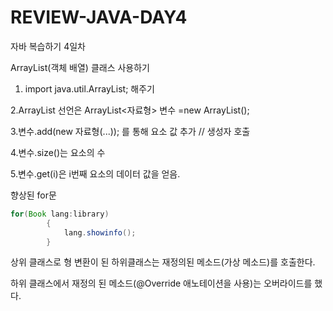 # REVIEW-JAVA-DAY4
자바 복습하기 4일차

ArrayList(객체 배열) 클래스 사용하기

1. import java.util.ArrayList; 해주기

2.ArrayList 선언은 ArrayList<자료형> 변수 =new ArrayList();

3.변수.add(new 자료형(...)); 를 통해 요소 값 추가 // 생성자 호출

4.변수.size()는 요소의 수

5.변수.get(i)은 i번째 요소의 데이터 값을 얻음.

향상된 for문 
```java
for(Book lang:library)
		{
			lang.showinfo();
		}
```

상위 클래스로 형 변환이 된 하위클래스는 재정의된 메소드(가상 메소드)를 호출한다.

하위 클래스에서 재정의 된 메소드(@Override 애노테이션을 사용)는 오버라이드를 했다.
